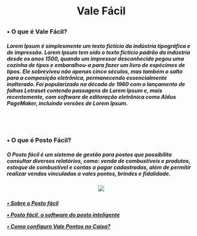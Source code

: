 <div align="center">
  <h1>
    <p>Vale Fácil</p>
  </h1>
</div>


<div>
  <h3>
    <p>• O que é Vale Fácil?</p>
  </h3>
  <h5>
    <p>
      Lorem Ipsum é simplesmente um texto fictício da indústria tipográfica e de impressão. Lorem Ipsum tem sido o texto fictício padrão da indústria desde os anos 1500, quando um impressor desconhecido pegou uma cozinha de tipos e embaralhou-a para fazer um livro de espécimes de tipos. Ele sobreviveu não apenas cinco séculos, mas também o salto para a composição eletrônica, permanecendo essencialmente inalterado. Foi popularizado na década de 1960 com o lançamento de folhas Letraset contendo passagens de Lorem Ipsum e, mais recentemente, com software de editoração eletrônica como Aldus PageMaker, incluindo versões de Lorem Ipsum.   
    </p>
  </h5>
</div>

<br></br>

<div>
  <h3>
    <p>• O que é Posto Fácil?</p>
  </h3>
  <h5>
    <p>
      O Posto fácil é um sistema de gestão para postos que possibilita consultar diversos relatórios, como: venda de combustíveis e produtos, estoque de combustível e contas a pagar cadastradas, além de permitir realizar vendas vinculadas a vales pontos, brindes e fidalidade.
      <br>
        <h5 align="center">
          <a href="https://share.linx.com.br/pages/viewpage.action?pageId=17178673" target="_blank"><img src="https://share.linx.com.br/download/thumbnails/17178673/LogoPostFacil_Preferencial_H_JPG_Pq%20%281%29.png?version=1&modificationDate=1567770463366&api=v2" target="_blank"></a
        </h5>
      <br>
    </p>
   </h5>
   <h5>
    <a href="https://www.linx.com.br/posto-facil/"><p>• Sobre o Posto fácil</p>
    <a href="https://youtu.be/dIkYSVDhDxo"><p>• Posto fácil, o software do posto inteligente</p>
    <a href="https://youtu.be/ebC5dQEw0rE"><p>• Como configuro Vale Pontos no Caixa?</p>
  </h5>
</div>
